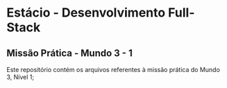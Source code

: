 # Estácio - Desenvolvimento Full-Stack 
## Missão Prática - Mundo 3 - 1

Este repositório contém os arquivos referentes à missão prática do Mundo 3, Nível 1;
